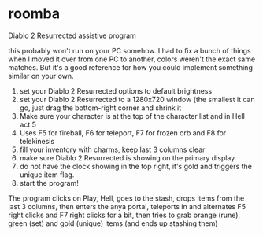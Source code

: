 # roomba
Diablo 2 Resurrected assistive program

this probably won't run on your PC somehow. I had to fix a bunch of things when I moved it over from one PC to another, colors weren't the exact same matches. But it's a good reference for how you could implement something similar on your own.

1. set your Diablo 2 Resurrected options to default brightness
2. set your Diablo 2 Resurrected to a 1280x720 window (the smallest it can go, just drag the bottom-right corner and shrink it
3. Make sure your character is at the top of the character list and in Hell act 5
4. Uses F5 for fireball, F6 for teleport, F7 for frozen orb and F8 for telekinesis
5. fill your inventory with charms, keep last 3 columns clear
6. make sure Diablo 2 Resurrected is showing on the primary display
7. do not have the clock showing in the top right, it's gold and triggers the unique item flag.
8. start the program!

The program clicks on Play, Hell, goes to the stash, drops items from the last 3 columns, then enters the anya portal,
teleports in and alternates F5 right clicks and F7 right clicks for a bit,
then tries to grab orange (rune), green (set) and gold (unique) items (and ends up stashing them)
